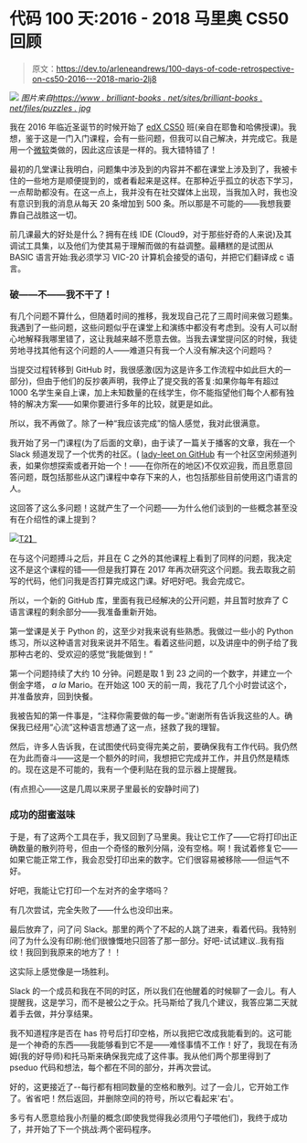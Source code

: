 # 代码 100 天:2016 - 2018 马里奥 CS50 回顾

> 原文：<https://dev.to/arleneandrews/100-days-of-code-retrospective-on-cs50-2016---2018-mario-2lj8>

[![](../Images/9fa8bb180edced32bffb83aaac24d1cb.png)](https://www.brilliant-books.net/sites/brilliant-books.net/files/puzzles.jpg) 
*图片来自[https://www . brilliant-books . net/sites/brilliant-books . net/files/puzzles . jpg](https://www.brilliant-books.net/sites/brilliant-books.net/files/puzzles.jpg)*

我在 2016 年临近圣诞节的时候开始了 [edX CS50](https://courses.edx.org/courses/course-v1:HarvardX+CS50+X/course/) 班(亲自在耶鲁和哈佛授课)。我想，鉴于这是一门入门课程，会有一些问题，但我可以自己解决，并完成它。我是用一个[微软](https://mva.microsoft.com/)类做的，因此这应该是一样的。我大错特错了！

最初的几堂课让我明白，问题集中涉及到的内容并不都在课堂上涉及到了，我被卡住的一些地方是顺便提到的，或者看起来是这样。在那种近乎孤立的状态下学习，一点帮助都没有。在这一点上，我并没有在社交媒体上出现，当我加入时，我也没有意识到我的消息从每天 20 条增加到 500 条。所以那是不可能的——我想我要靠自己战胜这一切。

前几课最大的好处是什么？拥有在线 IDE (Cloud9，对于那些好奇的人来说)及其调试工具集，以及他们为使其易于理解而做的有益调整。最糟糕的是试图从 BASIC 语言开始:我必须学习 VIC-20 计算机会接受的语句，并把它们翻译成 c 语言。

### 破——不——我不干了！

有几个问题不算什么，但随着时间的推移，我发现自己花了三周时间来做习题集。我遇到了一些问题，这些问题似乎在课堂上和演练中都没有考虑到。没有人可以耐心地解释我哪里错了，这让我越来越不愿意去做。当我去课堂提问区的时候，我徒劳地寻找其他有这个问题的人——难道只有我一个人没有解决这个问题吗？

当提交过程转移到 GitHub 时，我很感激(因为这是许多工作流程中如此巨大的一部分)，但由于他们的反抄袭声明，我停止了提交我的答复:如果你每年有超过 1000 名学生亲自上课，加上未知数量的在线学生，你不能指望他们每个人都有独特的解决方案——如果你要进行多年的比较，就更是如此。

所以，我不再做了。除了一种“我应该完成”的恼人感觉，我对此很满意。

我开始了另一门课程(为了后面的文章)，由于读了一篇关于播客的文章，我在一个 Slack 频道发现了一个优秀的社区。( [lady-leet on GitHub](https://github.com/ladyleet/tech-community-slacks) 有一个社区空闲频道列表，如果你想探索或者开始一个！——在你所在的地区)不仅欢迎我，而且愿意回答问题，既包括那些从这门课程中幸存下来的人，也包括那些目前使用这门语言的人。

这回答了这么多问题！这就产生了一个问题——为什么他们谈到的一些概念甚至没有在介绍性的课上提到？

[![](../Images/67f1c5bb49dc202168f43795ba37df3b.png)T2】](https://www.elegantthemes.com/blog/wp-content/uploads/2016/09/wordpress-frustration.jpg)

在与这个问题搏斗之后，并且在 C 之外的其他课程上看到了同样的问题，我决定这不是这个课程的错——但是我打算在 2017 年再次研究这个问题。我去取我之前写的代码，他们问我是否打算完成这门课。好吧好吧。我会完成它。

所以，一个新的 GitHub 库，里面有我已经解决的公开问题，并且暂时放弃了 C 语言课程的剩余部分——我准备重新开始。

第一堂课是关于 Python 的，这至少对我来说有些熟悉。我做过一些小的 Python 练习，所以这种语言对我来说并不陌生。看着这些问题，以及讲座中的例子给了我那种古老的、受欢迎的感觉“我能做到！”

第一个问题持续了大约 10 分钟。问题是取 1 到 23 之间的一个数字，并建立一个倒金字塔， *a la* Mario。在开始这 100 天的前一周，我花了几个小时尝试这个，并准备放弃，回到快餐。

我被告知的第一件事是，“注释你需要做的每一步。”谢谢所有告诉我这些的人。确保我已经用“心流”这种语言想通了这一点，拯救了我的理智。

然后，许多人告诉我，在试图使代码变得完美之前，要确保我有工作代码。我仍然在为此而奋斗——这是一个额外的时间，我想把它完成并工作，并且仍然是精炼的。现在这是不可能的，我有一个便利贴在我的显示器上提醒我。

(有点担心——这是几周以来房子里最长的安静时间了)

### **成功的甜蜜滋味**

于是，有了这两个工具在手，我又回到了马里奥。我让它工作了——它将打印出正确数量的散列符号，但由一个奇怪的散列分隔，没有空格。啊！我试着修复它——如果它能正常工作，我会忍受打印出来的数字。它们很容易被移除——但运气不好。

好吧，我能让它打印一个左对齐的金字塔吗？

有几次尝试，完全失败了——什么也没印出来。

最后放弃了，问了问 Slack。那里的两个了不起的人跳了进来，看着代码。我特别问了为什么没有印刷:他们很慷慨地只回答了那一部分。好吧-试试建议..我有指纹！我回到我原来的地方了！！

这实际上感觉像是一场胜利。

Slack 的一个成员和我在不同的时区，所以我们在他醒着的时候聊了一会儿。有人提醒我，这是学习，而不是被公之于众。托马斯给了我几个建议，我答应第二天就着手去做，并分享结果。

我不知道程序是否在 has 符号后打印空格，所以我把它改成我能看到的。这可能是一个神奇的东西——我能够看到它不是——难怪事情不工作！好了，我现在有汤姆(我的好导师)和托马斯来确保我完成了这件事。我从他们两个那里得到了 pseduo 代码和想法，每个都在不同的部分，并再次尝试。

好的，这更接近了--每行都有相同数量的空格和散列。过了一会儿，它开始工作了。省省吧！然后返回，并删除空间的符号，所以它看起来'右'。

多亏有人愿意给我小剂量的概念(即使我觉得我必须用勺子喂他们)，我终于成功了，并开始了下一个挑战:两个密码程序。